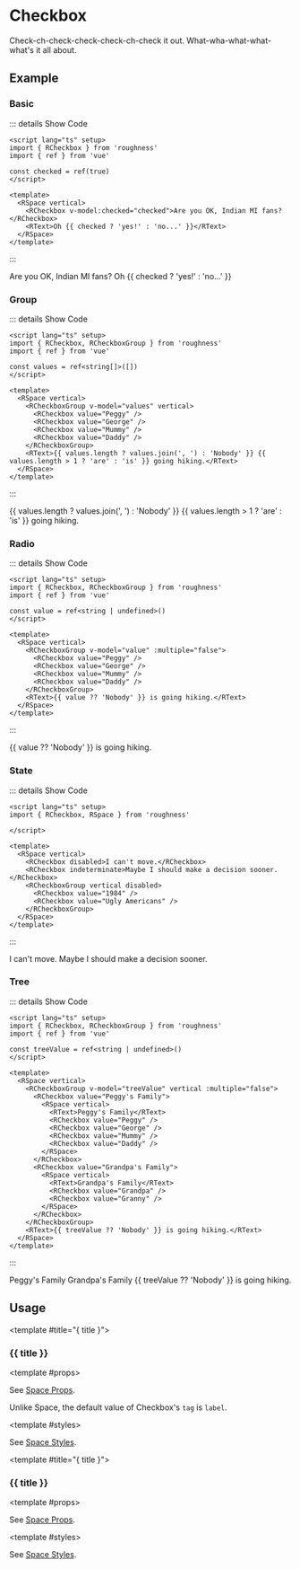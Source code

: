 <script lang="ts" setup>
import { RCheckbox, RCheckboxGroup, RSpace, RText } from 'roughness'
import { ref } from 'vue'

const checked = ref(true)
const values = ref<string[]>([])
const value = ref<string | undefined>()
const treeValue = ref<string | undefined>()
</script>

# Checkbox

Check-ch-check-check-check-ch-check it out. What-wha-what-what-what's it all about.

## Example

### Basic

::: details Show Code

```vue
<script lang="ts" setup>
import { RCheckbox } from 'roughness'
import { ref } from 'vue'

const checked = ref(true)
</script>

<template>
  <RSpace vertical>
    <RCheckbox v-model:checked="checked">Are you OK, Indian MI fans?</RCheckbox>
    <RText>Oh {{ checked ? 'yes!' : 'no...' }}</RText>
  </RSpace>
</template>
```

:::

<RSpace vertical>
  <RCheckbox v-model:checked="checked">Are you OK, Indian MI fans?</RCheckbox>
  <RText>Oh {{ checked ? 'yes!' : 'no...' }}</RText>
</RSpace>

### Group

::: details Show Code

```vue
<script lang="ts" setup>
import { RCheckbox, RCheckboxGroup } from 'roughness'
import { ref } from 'vue'

const values = ref<string[]>([])
</script>

<template>
  <RSpace vertical>
    <RCheckboxGroup v-model="values" vertical>
      <RCheckbox value="Peggy" />
      <RCheckbox value="George" />
      <RCheckbox value="Mummy" />
      <RCheckbox value="Daddy" />
    </RCheckboxGroup>
    <RText>{{ values.length ? values.join(', ') : 'Nobody' }} {{ values.length > 1 ? 'are' : 'is' }} going hiking.</RText>
  </RSpace>
</template>
```

:::

<RSpace vertical>
  <RCheckboxGroup v-model="values" vertical>
    <RCheckbox value="Peggy" />
    <RCheckbox value="George" />
    <RCheckbox value="Mummy" />
    <RCheckbox value="Daddy" />
  </RCheckboxGroup>
  <RText>{{ values.length ? values.join(', ') : 'Nobody' }} {{ values.length > 1 ? 'are' : 'is' }} going hiking.</RText>
</RSpace>

### Radio

::: details Show Code

```vue
<script lang="ts" setup>
import { RCheckbox, RCheckboxGroup } from 'roughness'
import { ref } from 'vue'

const value = ref<string | undefined>()
</script>

<template>
  <RSpace vertical>
    <RCheckboxGroup v-model="value" :multiple="false">
      <RCheckbox value="Peggy" />
      <RCheckbox value="George" />
      <RCheckbox value="Mummy" />
      <RCheckbox value="Daddy" />
    </RCheckboxGroup>
    <RText>{{ value ?? 'Nobody' }} is going hiking.</RText>
  </RSpace>
</template>
```

:::

<RSpace vertical>
  <RCheckboxGroup v-model="value" :multiple="false">
    <RCheckbox value="Peggy" />
    <RCheckbox value="George" />
    <RCheckbox value="Mummy" />
    <RCheckbox value="Daddy" />
  </RCheckboxGroup>
  <RText>{{ value ?? 'Nobody' }} is going hiking.</RText>
</RSpace>

### State

::: details Show Code

```vue
<script lang="ts" setup>
import { RCheckbox, RSpace } from 'roughness'

</script>

<template>
  <RSpace vertical>
    <RCheckbox disabled>I can't move.</RCheckbox>
    <RCheckbox indeterminate>Maybe I should make a decision sooner.</RCheckbox>
    <RCheckboxGroup vertical disabled>
      <RCheckbox value="1984" />
      <RCheckbox value="Ugly Americans" />
    </RCheckboxGroup>
  </RSpace>
</template>
```

:::

<RSpace vertical>
  <RCheckbox checked disabled>I can't move.</RCheckbox>
  <RCheckbox indeterminate>Maybe I should make a decision sooner.</RCheckbox>
  <RCheckboxGroup vertical disabled>
    <RCheckbox value="1984" />
    <RCheckbox value="Ugly Americans" />
  </RCheckboxGroup>
</RSpace>

### Tree

::: details Show Code

```vue
<script lang="ts" setup>
import { RCheckbox, RCheckboxGroup } from 'roughness'
import { ref } from 'vue'

const treeValue = ref<string | undefined>()
</script>

<template>
  <RSpace vertical>
    <RCheckboxGroup v-model="treeValue" vertical :multiple="false">
      <RCheckbox value="Peggy's Family">
        <RSpace vertical>
          <RText>Peggy's Family</RText>
          <RCheckbox value="Peggy" />
          <RCheckbox value="George" />
          <RCheckbox value="Mummy" />
          <RCheckbox value="Daddy" />
        </RSpace>
      </RCheckbox>
      <RCheckbox value="Grandpa's Family">
        <RSpace vertical>
          <RText>Grandpa's Family</RText>
          <RCheckbox value="Grandpa" />
          <RCheckbox value="Granny" />
        </RSpace>
      </RCheckbox>
    </RCheckboxGroup>
    <RText>{{ treeValue ?? 'Nobody' }} is going hiking.</RText>
  </RSpace>
</template>
```

:::

<RSpace vertical>
  <RCheckboxGroup v-model="treeValue" vertical :multiple="false">
    <RCheckbox value="Peggy's Family">
      <RSpace vertical>
        <RText>Peggy's Family</RText>
        <RCheckbox value="Peggy" />
        <RCheckbox value="George" />
        <RCheckbox value="Mummy" />
        <RCheckbox value="Daddy" />
      </RSpace>
    </RCheckbox>
    <RCheckbox value="Grandpa's Family">
      <RSpace vertical>
        <RText>Grandpa's Family</RText>
        <RCheckbox value="Grandpa" />
        <RCheckbox value="Granny" />
      </RSpace>
    </RCheckbox>
  </RCheckboxGroup>
  <RText>{{ treeValue ?? 'Nobody' }} is going hiking.</RText>
</RSpace>

## Usage

<RUsage file="src/checkbox/index.vue">

  <template #title="{ title }">

  ### {{ title }}

  </template>

  <template #props>

  <RProp name="...">

  See [Space Props](/components/space#props).

  Unlike Space, the default value of Checkbox's `tag` is `label`.

  </RProp>

  </template>

  <template #styles>

  <RStyle name="...">

  See [Space Styles](/components/space#styles).

  </RStyle>

  </template>

</RUsage>

<RUsage file="src/checkbox/checkbox-group.vue" styles>

  <template #title="{ title }">

  ### {{ title }}

  </template>

  <template #props>

  <RProp name="...">

  See [Space Props](/components/space#props).

  </RProp>

  </template>

  <template #styles>

  <RStyle name="...">

  See [Space Styles](/components/space#styles).

  </RStyle>

  </template>

</RUsage>

